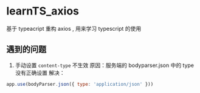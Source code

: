 # learnTS_axios

基于 typeacript 重构 axios , 用来学习 typescript 的使用

## 遇到的问题

1. 手动设置 `content-type` 不生效
   原因：服务端的 bodyparser.json 中的 type 没有正确设置
   解决：

```js
app.use(bodyParser.json({ type: 'application/json' }))
```
